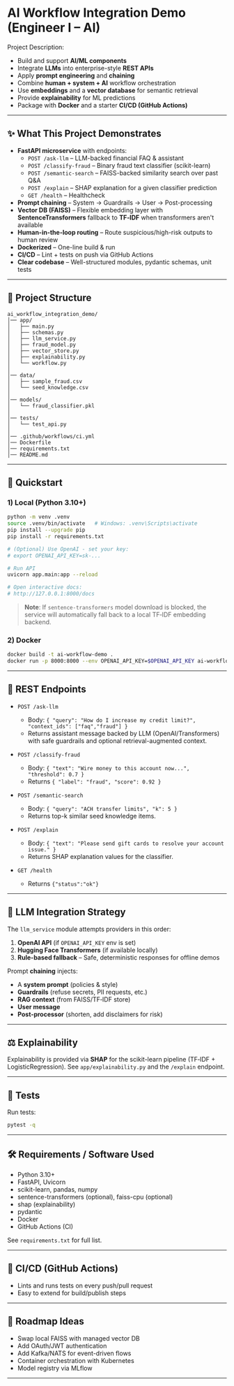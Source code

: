 # AI Workflow Integration Demo (Engineer I – AI)

Project Description:
- Build and support **AI/ML components**
- Integrate **LLMs** into enterprise-style **REST APIs**
- Apply **prompt engineering** and **chaining**
- Combine **human + system + AI** workflow orchestration
- Use **embeddings** and a **vector database** for semantic retrieval
- Provide **explainability** for ML predictions
- Package with **Docker** and a starter **CI/CD (GitHub Actions)**



---

## ✨ What This Project Demonstrates

- **FastAPI microservice** with endpoints:
  - `POST /ask-llm` – LLM-backed financial FAQ & assistant
  - `POST /classify-fraud` – Binary fraud text classifier (scikit-learn)
  - `POST /semantic-search` – FAISS-backed similarity search over past Q&A
  - `POST /explain` – SHAP explanation for a given classifier prediction
  - `GET /health` – Healthcheck
- **Prompt chaining** – System → Guardrails → User → Post-processing
- **Vector DB (FAISS)** – Flexible embedding layer with **SentenceTransformers** fallback to **TF‑IDF** when transformers aren't available
- **Human-in-the-loop routing** – Route suspicious/high-risk outputs to human review
- **Dockerized** – One-line build & run
- **CI/CD** – Lint + tests on push via GitHub Actions
- **Clear codebase** – Well-structured modules, pydantic schemas, unit tests

---

## 🧱 Project Structure

```
ai_workflow_integration_demo/
│── app/
│   ├── main.py
│   ├── schemas.py
│   ├── llm_service.py
│   ├── fraud_model.py
│   ├── vector_store.py
│   ├── explainability.py
│   └── workflow.py
│
│── data/
│   ├── sample_fraud.csv
│   └── seed_knowledge.csv
│
│── models/
│   └── fraud_classifier.pkl
│
│── tests/
│   └── test_api.py
│
│── .github/workflows/ci.yml
│── Dockerfile
│── requirements.txt
│── README.md
```

---

## 🚀 Quickstart

### 1) Local (Python 3.10+)
```bash
python -m venv .venv
source .venv/bin/activate   # Windows: .venv\Scripts\activate
pip install --upgrade pip
pip install -r requirements.txt

# (Optional) Use OpenAI - set your key:
# export OPENAI_API_KEY=sk-...

# Run API
uvicorn app.main:app --reload

# Open interactive docs:
# http://127.0.0.1:8000/docs
```

> **Note**: If `sentence-transformers` model download is blocked, the service will automatically fall back to a local TF‑IDF embedding backend.

### 2) Docker
```bash
docker build -t ai-workflow-demo .
docker run -p 8000:8000 --env OPENAI_API_KEY=$OPENAI_API_KEY ai-workflow-demo
```

---

## 🔌 REST Endpoints

- `POST /ask-llm`
  - Body: `{ "query": "How do I increase my credit limit?", "context_ids": ["faq","fraud"] }`
  - Returns assistant message backed by LLM (OpenAI/Transformers) with safe guardrails and optional retrieval-augmented context.

- `POST /classify-fraud`
  - Body: `{ "text": "Wire money to this account now...", "threshold": 0.7 }`
  - Returns `{ "label": "fraud", "score": 0.92 }`

- `POST /semantic-search`
  - Body: `{ "query": "ACH transfer limits", "k": 5 }`
  - Returns top-k similar seed knowledge items.

- `POST /explain`
  - Body: `{ "text": "Please send gift cards to resolve your account issue." }`
  - Returns SHAP explanation values for the classifier.

- `GET /health`
  - Returns `{"status":"ok"}`

---

## 🧠 LLM Integration Strategy

The `llm_service` module attempts providers in this order:

1. **OpenAI API** (if `OPENAI_API_KEY` env is set)
2. **Hugging Face Transformers** (if available locally)
3. **Rule-based fallback** – Safe, deterministic responses for offline demos

Prompt **chaining** injects:
- A **system prompt** (policies & style)
- **Guardrails** (refuse secrets, PII requests, etc.)
- **RAG context** (from FAISS/TF‑IDF store)
- **User message**
- **Post‑processor** (shorten, add disclaimers for risk)

---

## ⚖️ Explainability

Explainability is provided via **SHAP** for the scikit-learn pipeline (TF‑IDF + LogisticRegression). See `app/explainability.py` and the `/explain` endpoint.

---

## 🧪 Tests

Run tests:
```bash
pytest -q
```

---

## 🛠️ Requirements / Software Used

- Python 3.10+
- FastAPI, Uvicorn
- scikit-learn, pandas, numpy
- sentence-transformers (optional), faiss-cpu (optional)
- shap (explainability)
- pydantic
- Docker
- GitHub Actions (CI)

See `requirements.txt` for full list.

---

## 🔧 CI/CD (GitHub Actions)

- Lints and runs tests on every push/pull request
- Easy to extend for build/publish steps

---

## 🧭 Roadmap Ideas

- Swap local FAISS with managed vector DB
- Add OAuth/JWT authentication
- Add Kafka/NATS for event-driven flows
- Container orchestration with Kubernetes
- Model registry via MLflow

---



